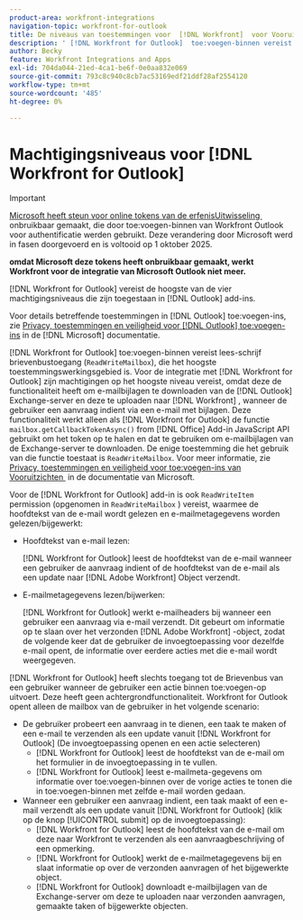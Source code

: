 ```yaml
---
product-area: workfront-integrations
navigation-topic: workfront-for-outlook
title: De niveaus van toestemmingen voor  [!DNL Workfront]  voor Vooruitzichten
description: ' [!DNL Workfront for Outlook]  toe:voegen-binnen vereist gelezen/schrijf brievenbustoegang. De  [!DNL Workfront for Outlook]  integratie vereist de hoogste niveautoestemmingen omdat het de functionaliteit heeft om e-mailgehechtheid van de de uitwisselingsserver van Vooruitzichten te downloaden en hen te uploaden aan  [!DNL Workfront], wanneer de gebruiker een Verzoek van e-mail voorlegt die gehechtheid heeft.'
author: Becky
feature: Workfront Integrations and Apps
exl-id: 704da044-21ed-4ca1-be6f-0e0aa832e069
source-git-commit: 793c8c940c8cb7ac53169edf21ddf28af2554120
workflow-type: tm+mt
source-wordcount: '485'
ht-degree: 0%

---
```


# Machtigingsniveaus voor [!DNL Workfront for Outlook]

>[!IMPORTANT]
>
>[&#x200B; Microsoft heeft steun voor online tokens van de erfenisUitwisseling &#x200B;](https://learn.microsoft.com/en-us/office/dev/add-ins/outlook/faq-nested-app-auth-outlook-legacy-tokens) onbruikbaar gemaakt, die door toe:voegen-binnen van Workfront Outlook voor authentificatie werden gebruikt. Deze verandering door Microsoft werd in fasen doorgevoerd en is voltooid op 1 oktober 2025.
>
>**omdat Microsoft deze tokens heeft onbruikbaar gemaakt, werkt Workfront voor de integratie van Microsoft Outlook niet meer.**

[!DNL Workfront for Outlook] vereist de hoogste van de vier machtigingsniveaus die zijn toegestaan in [!DNL Outlook] add-ins.

Voor details betreffende toestemmingen in [!DNL Outlook] toe:voegen-ins, zie [&#x200B; Privacy, toestemmingen en veiligheid voor  [!DNL Outlook]  toe:voegen-ins &#x200B;](https://docs.microsoft.com/en-us/office/dev/add-ins/outlook/privacy-and-security) in de [!DNL Microsoft] documentatie.

[!DNL Workfront for Outlook] toe:voegen-binnen vereist lees-schrijf brievenbustoegang (`ReadWriteMailbox`), die het hoogste toestemmingswerkingsgebied is.
Voor de integratie met [!DNL Workfront for Outlook] zijn machtigingen op het hoogste niveau vereist, omdat deze de functionaliteit heeft om e-mailbijlagen te downloaden van de [!DNL Outlook] Exchange-server en deze te uploaden naar [!DNL Workfront] , wanneer de gebruiker een aanvraag indient via een e-mail met bijlagen. Deze functionaliteit werkt alleen als [!DNL Workfront for Outlook] de functie `mailbox.getCallbackTokenAsync()` from [!DNL Office] Add-in JavaScript API gebruikt om het token op te halen en dat te gebruiken om e-mailbijlagen van de Exchange-server te downloaden. De enige toestemming die het gebruik van die functie toestaat is `ReadWriteMailbox`. Voor meer informatie, zie [&#x200B; Privacy, toestemmingen en veiligheid voor toe:voegen-ins van Vooruitzichten &#x200B;](https://docs.microsoft.com/en-us/office/dev/add-ins/outlook/privacy-and-security) in de documentatie van Microsoft.

Voor de [!DNL Workfront for Outlook] add-in is ook `ReadWriteItem` permission (opgenomen in `ReadWriteMailbox` ) vereist, waarmee de hoofdtekst van de e-mail wordt gelezen en e-mailmetagegevens worden gelezen/bijgewerkt:

* Hoofdtekst van e-mail lezen:

  [!DNL Workfront for Outlook] leest de hoofdtekst van de e-mail wanneer een gebruiker de aanvraag indient of de hoofdtekst van de e-mail als een update naar [!DNL Adobe Workfront] Object verzendt.
* E-mailmetagegevens lezen/bijwerken:

  [!DNL Workfront for Outlook] werkt e-mailheaders bij wanneer een gebruiker een aanvraag via e-mail verzendt. Dit gebeurt om informatie op te slaan over het verzonden [!DNL Adobe Workfront] -object, zodat de volgende keer dat de gebruiker de invoegtoepassing voor dezelfde e-mail opent, de informatie over eerdere acties met die e-mail wordt weergegeven.

[!DNL Workfront for Outlook] heeft slechts toegang tot de Brievenbus van een gebruiker wanneer de gebruiker een actie binnen toe:voegen-op uitvoert. Deze heeft geen achtergrondfunctionaliteit. Workfront for Outlook opent alleen de mailbox van de gebruiker in het volgende scenario:

* De gebruiker probeert een aanvraag in te dienen, een taak te maken of een e-mail te verzenden als een update vanuit [!DNL Workfront for Outlook] (De invoegtoepassing openen en een actie selecteren)
   * [!DNL Workfront for Outlook] leest de hoofdtekst van de e-mail om het formulier in de invoegtoepassing in te vullen.
   * [!DNL Workfront for Outlook] leest e-mailmeta-gegevens om informatie over toe:voegen-binnen over de vorige acties te tonen die in toe:voegen-binnen met zelfde e-mail worden gedaan.
* Wanneer een gebruiker een aanvraag indient, een taak maakt of een e-mail verzendt als een update vanuit [!DNL Workfront for Outlook] (klik op de knop [!UICONTROL submit] op de invoegtoepassing):
   * [!DNL Workfront for Outlook] leest de hoofdtekst van de e-mail om deze naar Workfront te verzenden als een aanvraagbeschrijving of een opmerking.
   * [!DNL Workfront for Outlook] werkt de e-mailmetagegevens bij en slaat informatie op over de verzonden aanvragen of het bijgewerkte object.
   * [!DNL Workfront for Outlook] downloadt e-mailbijlagen van de Exchange-server om deze te uploaden naar verzonden aanvragen, gemaakte taken of bijgewerkte objecten.

